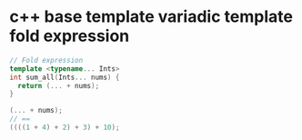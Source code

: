 # c++ base template variadic template fold expression

```cpp
// Fold expression
template <typename... Ints>
int sum_all(Ints... nums) {
  return (... + nums);
}

(... + nums);
// ==
((((1 + 4) + 2) + 3) + 10);
```
